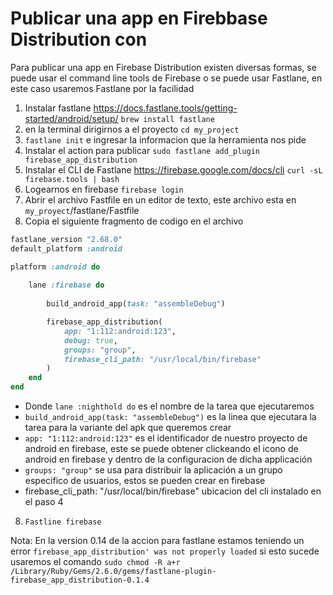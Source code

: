# Publicar una app en Firebbase Distribution con 

Para publicar una app en Firebase Distribution existen diversas formas, se puede usar el command line tools de Firebase 
o se puede usar Fastlane, en este caso usaremos Fastlane por la facilidad


1. Instalar  fastlane https://docs.fastlane.tools/getting-started/android/setup/
   `brew install fastlane`
2. en la terminal dirigirnos a el proyecto `cd my_project`
3. `fastlane init`  e ingresar la informacion que la herramienta nos pide 
4. Instalar el action para publicar `sudo fastlane add_plugin firebase_app_distribution`
4. Instalar el CLI de Fastlane https://firebase.google.com/docs/cli 
   `curl -sL firebase.tools | bash`
5. Logearnos en firebase `firebase login`
6. Abrir el archivo Fastfile en un editor de texto, este archivo esta en `my_proyect`/fastlane/Fastfile
7. Copia el siguiente fragmento de codigo en el archivo 

```ruby 
fastlane_version "2.68.0"
default_platform :android

platform :android do
  
    lane :firebase do
        
        build_android_app(task: "assembleDebug")

        firebase_app_distribution(
            app: "1:112:android:123",
            debug: true,
            groups: "group",
            firebase_cli_path: "/usr/local/bin/firebase"
        )
    end
end
```
* Donde `lane :nighthold do` es el nombre de la tarea que ejecutaremos
* `build_android_app(task: "assembleDebug")` es la linea que ejecutara la tarea para la variante del apk que queremos crear
* `app: "1:112:android:123"` es el identificador de nuestro proyecto de android en firebase, este se puede obtener clickeando el icono de android en firebase y dentro de la configuracion de dicha applicación
* `groups: "group"` se usa para distribuir la aplicación a un grupo especifico de usuarios, estos se pueden crear en firebase
*  firebase_cli_path: "/usr/local/bin/firebase" ubicacion del cli instalado en el paso 4

8. `Fastline firebase` 

Nota: En la version 0.14 de la accion para fastlane estamos teniendo un error `firebase_app_distribution' was not properly loaded` si esto sucede usaremos el comando `sudo chmod -R a+r  /Library/Ruby/Gems/2.6.0/gems/fastlane-plugin-firebase_app_distribution-0.1.4`
